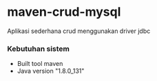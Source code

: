 # maven-crud-mysql
Aplikasi sederhana crud menggunakan driver jdbc

### Kebutuhan sistem
* Built tool maven
* Java version "1.8.0_131"

